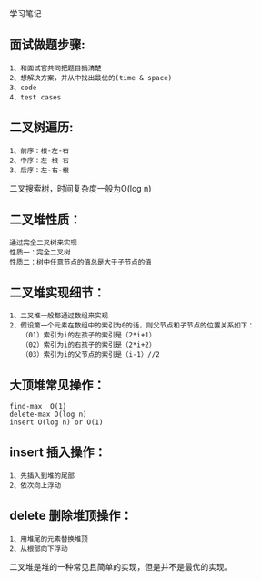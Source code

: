 学习笔记

## 面试做题步骤:
    1、和面试官共同把题目搞清楚
    2、想解决方案，并从中找出最优的(time & space)
    3、code
    4、test cases
  
## 二叉树遍历:
    1、前序：根-左-右
    2、中序：左-根-右
    3、后序：左-右-根
  
二叉搜索树，时间复杂度一般为O(log n)<br />

## 二叉堆性质：
    通过完全二叉树来实现
    性质一：完全二叉树
    性质二：树中任意节点的值总是大于子节点的值

## 二叉堆实现细节：
    1、二叉堆一般都通过数组来实现
    2、假设第一个元素在数组中的索引为0的话，则父节点和子节点的位置关系如下：
       （01）索引为i的左孩子的索引是（2*i+1）
       （02）索引为i的右孩子的索引是（2*i+2）
       （03）索引为i的父节点的索引是（i-1）//2 
   
## 大顶堆常见操作：
    find-max  O(1)
    delete-max O(log n)
    insert O(log n) or O(1)
   
## insert 插入操作：
    1、先插入到堆的尾部
    2、依次向上浮动

## delete 删除堆顶操作：
    1、用堆尾的元素替换堆顶
    2、从根部向下浮动
    
二叉堆是堆的一种常见且简单的实现，但是并不是最优的实现。


   

